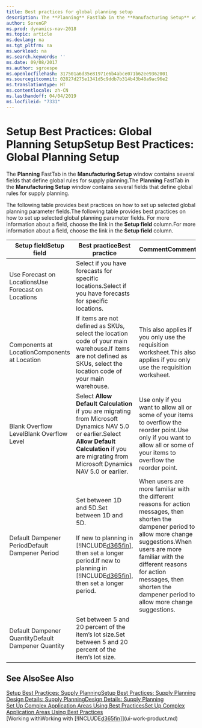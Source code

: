 ```yaml
---
title: Best practices for global planning setup
description: The **Planning** FastTab in the **Manufacturing Setup** window contains several fields that define global rules for supply planning.
author: SorenGP
ms.prod: dynamics-nav-2018
ms.topic: article
ms.devlang: na
ms.tgt_pltfrm: na
ms.workload: na
ms.search.keywords: ''
ms.date: 09/08/2017
ms.author: sgroespe
ms.openlocfilehash: 317501a6d35e81971e6b4abce071b62ee9362001
ms.sourcegitcommit: 02827d275e1341d5c9ddb7b314b43b48a9ac96e2
ms.translationtype: HT
ms.contentlocale: zh-CN
ms.lasthandoff: 04/04/2019
ms.locfileid: "7331"
---
```

# <a name="setup-best-practices-global-planning-setup"></a><span data-ttu-id="0f0c8-103">Setup Best Practices: Global Planning Setup</span><span class="sxs-lookup"><span data-stu-id="0f0c8-103">Setup Best Practices: Global Planning Setup</span></span>
<span data-ttu-id="0f0c8-104">The **Planning** FastTab in the **Manufacturing Setup** window contains several fields that define global rules for supply planning.</span><span class="sxs-lookup"><span data-stu-id="0f0c8-104">The **Planning** FastTab in the **Manufacturing Setup** window contains several fields that define global rules for supply planning.</span></span>  

 <span data-ttu-id="0f0c8-105">The following table provides best practices on how to set up selected global planning parameter fields.</span><span class="sxs-lookup"><span data-stu-id="0f0c8-105">The following table provides best practices on how to set up selected global planning parameter fields.</span></span> <span data-ttu-id="0f0c8-106">For more information about a field, choose the link in the **Setup field** column.</span><span class="sxs-lookup"><span data-stu-id="0f0c8-106">For more information about a field, choose the link in the **Setup field** column.</span></span>  

|<span data-ttu-id="0f0c8-107">Setup field</span><span class="sxs-lookup"><span data-stu-id="0f0c8-107">Setup field</span></span>|<span data-ttu-id="0f0c8-108">Best practice</span><span class="sxs-lookup"><span data-stu-id="0f0c8-108">Best practice</span></span>|<span data-ttu-id="0f0c8-109">Comment</span><span class="sxs-lookup"><span data-stu-id="0f0c8-109">Comment</span></span>|  
|-----------------|-------------------|-------------|  
|<span data-ttu-id="0f0c8-110">Use Forecast on Locations</span><span class="sxs-lookup"><span data-stu-id="0f0c8-110">Use Forecast on Locations</span></span>|<span data-ttu-id="0f0c8-111">Select if you have forecasts for specific locations.</span><span class="sxs-lookup"><span data-stu-id="0f0c8-111">Select if you have forecasts for specific locations.</span></span>||  
|<span data-ttu-id="0f0c8-112">Components at Location</span><span class="sxs-lookup"><span data-stu-id="0f0c8-112">Components at Location</span></span>|<span data-ttu-id="0f0c8-113">If items are not defined as SKUs, select the location code of your main warehouse.</span><span class="sxs-lookup"><span data-stu-id="0f0c8-113">If items are not defined as SKUs, select the location code of your main warehouse.</span></span>|<span data-ttu-id="0f0c8-114">This also applies if you only use the requisition worksheet.</span><span class="sxs-lookup"><span data-stu-id="0f0c8-114">This also applies if you only use the requisition worksheet.</span></span>|  
|<span data-ttu-id="0f0c8-115">Blank Overflow Level</span><span class="sxs-lookup"><span data-stu-id="0f0c8-115">Blank Overflow Level</span></span>|<span data-ttu-id="0f0c8-116">Select **Allow Default Calculation** if you are migrating from Microsoft Dynamics NAV 5.0 or earlier.</span><span class="sxs-lookup"><span data-stu-id="0f0c8-116">Select **Allow Default Calculation** if you are migrating from Microsoft Dynamics NAV 5.0 or earlier.</span></span>|<span data-ttu-id="0f0c8-117">Use only if you want to allow all or some of your items to overflow the reorder point.</span><span class="sxs-lookup"><span data-stu-id="0f0c8-117">Use only if you want to allow all or some of your items to overflow the reorder point.</span></span>|  
|<span data-ttu-id="0f0c8-118">Default Dampener Period</span><span class="sxs-lookup"><span data-stu-id="0f0c8-118">Default Dampener Period</span></span>|<span data-ttu-id="0f0c8-119">Set between 1D and 5D.</span><span class="sxs-lookup"><span data-stu-id="0f0c8-119">Set between 1D and 5D.</span></span><br /><br /> <span data-ttu-id="0f0c8-120">If new to planning in [!INCLUDE[d365fin](includes/d365fin_md.md)], then set a longer period.</span><span class="sxs-lookup"><span data-stu-id="0f0c8-120">If new to planning in [!INCLUDE[d365fin](includes/d365fin_md.md)], then set a longer period.</span></span>|<span data-ttu-id="0f0c8-121">When users are more familiar with the different reasons for action messages, then shorten the dampener period to allow more change suggestions.</span><span class="sxs-lookup"><span data-stu-id="0f0c8-121">When users are more familiar with the different reasons for action messages, then shorten the dampener period to allow more change suggestions.</span></span>|  
|<span data-ttu-id="0f0c8-122">Default Dampener Quantity</span><span class="sxs-lookup"><span data-stu-id="0f0c8-122">Default Dampener Quantity</span></span>|<span data-ttu-id="0f0c8-123">Set between 5 and 20 percent of the item’s lot size.</span><span class="sxs-lookup"><span data-stu-id="0f0c8-123">Set between 5 and 20 percent of the item’s lot size.</span></span>||  

## <a name="see-also"></a><span data-ttu-id="0f0c8-124">See Also</span><span class="sxs-lookup"><span data-stu-id="0f0c8-124">See Also</span></span>  
 [<span data-ttu-id="0f0c8-125">Setup Best Practices: Supply Planning</span><span class="sxs-lookup"><span data-stu-id="0f0c8-125">Setup Best Practices: Supply Planning</span></span>](setup-best-practices-supply-planning.md)   
 [<span data-ttu-id="0f0c8-126">Design Details: Supply Planning</span><span class="sxs-lookup"><span data-stu-id="0f0c8-126">Design Details: Supply Planning</span></span>](design-details-supply-planning.md)   
 [<span data-ttu-id="0f0c8-127">Set Up Complex Application Areas Using Best Practices</span><span class="sxs-lookup"><span data-stu-id="0f0c8-127">Set Up Complex Application Areas Using Best Practices</span></span>](set-up-complex-application-areas-using-best-practices.md)  
 [<span data-ttu-id="0f0c8-128">Working with</span><span class="sxs-lookup"><span data-stu-id="0f0c8-128">Working with</span></span> [!INCLUDE[d365fin](includes/d365fin_md.md)]](ui-work-product.md)

